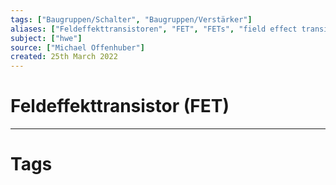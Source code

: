 ```yaml
---
tags: ["Baugruppen/Schalter", "Baugruppen/Verstärker"]
aliases: ["Feldeffekttransistoren", "FET", "FETs", "field effect transistor"]
subject: ["hwe"]
source: ["Michael Offenhuber"]
created: 25th March 2022
---
```


# Feldeffekttransistor (FET)

---
# Tags